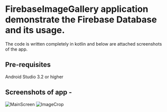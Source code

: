 # FirebaseImageGallery application demonstrate the Firebase Database and its usage.

The code is written completely in kotlin and below are attached screenshots of the app.

## Pre-requisites
Android Studio 3.2 or higher

## Screenshots of app -

![MainScreen](https://user-images.githubusercontent.com/6271062/63639546-247a8b80-c6b2-11e9-84d6-cbbebb55e12a.png)
![ImageCrop](https://user-images.githubusercontent.com/6271062/63639554-32301100-c6b2-11e9-81db-86bdec926f37.png)

